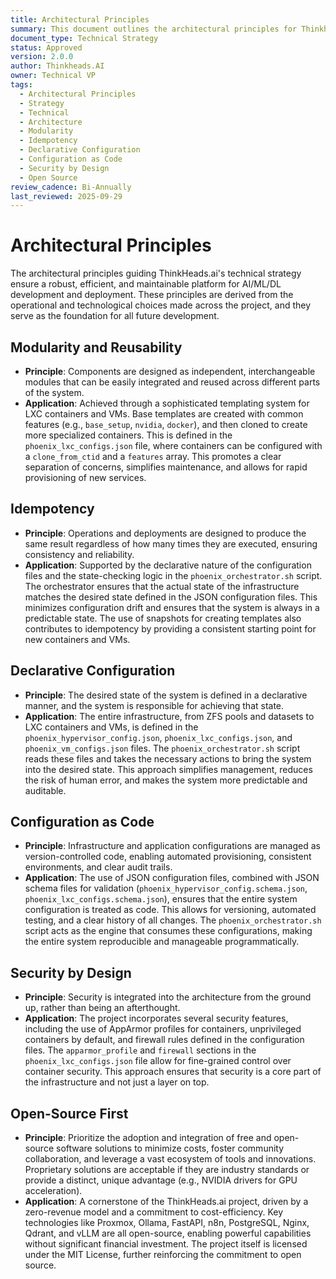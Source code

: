 ```yaml
---
title: Architectural Principles
summary: This document outlines the architectural principles for Thinkheads.AI, including modularity, reusability, idempotency, declarative configuration, configuration as code, security by design, and an open-source-first approach.
document_type: Technical Strategy
status: Approved
version: 2.0.0
author: Thinkheads.AI
owner: Technical VP
tags:
  - Architectural Principles
  - Strategy
  - Technical
  - Architecture
  - Modularity
  - Idempotency
  - Declarative Configuration
  - Configuration as Code
  - Security by Design
  - Open Source
review_cadence: Bi-Annually
last_reviewed: 2025-09-29
---
```

# Architectural Principles

The architectural principles guiding ThinkHeads.ai's technical strategy ensure a robust, efficient, and maintainable platform for AI/ML/DL development and deployment. These principles are derived from the operational and technological choices made across the project, and they serve as the foundation for all future development.

## Modularity and Reusability
*   **Principle**: Components are designed as independent, interchangeable modules that can be easily integrated and reused across different parts of the system.
*   **Application**: Achieved through a sophisticated templating system for LXC containers and VMs. Base templates are created with common features (e.g., `base_setup`, `nvidia`, `docker`), and then cloned to create more specialized containers. This is defined in the `phoenix_lxc_configs.json` file, where containers can be configured with a `clone_from_ctid` and a `features` array. This promotes a clear separation of concerns, simplifies maintenance, and allows for rapid provisioning of new services.

## Idempotency
*   **Principle**: Operations and deployments are designed to produce the same result regardless of how many times they are executed, ensuring consistency and reliability.
*   **Application**: Supported by the declarative nature of the configuration files and the state-checking logic in the `phoenix_orchestrator.sh` script. The orchestrator ensures that the actual state of the infrastructure matches the desired state defined in the JSON configuration files. This minimizes configuration drift and ensures that the system is always in a predictable state. The use of snapshots for creating templates also contributes to idempotency by providing a consistent starting point for new containers and VMs.

## Declarative Configuration
*   **Principle**: The desired state of the system is defined in a declarative manner, and the system is responsible for achieving that state.
*   **Application**: The entire infrastructure, from ZFS pools and datasets to LXC containers and VMs, is defined in the `phoenix_hypervisor_config.json`, `phoenix_lxc_configs.json`, and `phoenix_vm_configs.json` files. The `phoenix_orchestrator.sh` script reads these files and takes the necessary actions to bring the system into the desired state. This approach simplifies management, reduces the risk of human error, and makes the system more predictable and auditable.

## Configuration as Code
*   **Principle**: Infrastructure and application configurations are managed as version-controlled code, enabling automated provisioning, consistent environments, and clear audit trails.
*   **Application**: The use of JSON configuration files, combined with JSON schema files for validation (`phoenix_hypervisor_config.schema.json`, `phoenix_lxc_configs.schema.json`), ensures that the entire system configuration is treated as code. This allows for versioning, automated testing, and a clear history of all changes. The `phoenix_orchestrator.sh` script acts as the engine that consumes these configurations, making the entire system reproducible and manageable programmatically.

## Security by Design
*   **Principle**: Security is integrated into the architecture from the ground up, rather than being an afterthought.
*   **Application**: The project incorporates several security features, including the use of AppArmor profiles for containers, unprivileged containers by default, and firewall rules defined in the configuration files. The `apparmor_profile` and `firewall` sections in the `phoenix_lxc_configs.json` file allow for fine-grained control over container security. This approach ensures that security is a core part of the infrastructure and not just a layer on top.

## Open-Source First
*   **Principle**: Prioritize the adoption and integration of free and open-source software solutions to minimize costs, foster community collaboration, and leverage a vast ecosystem of tools and innovations. Proprietary solutions are acceptable if they are industry standards or provide a distinct, unique advantage (e.g., NVIDIA drivers for GPU acceleration).
*   **Application**: A cornerstone of the ThinkHeads.ai project, driven by a zero-revenue model and a commitment to cost-efficiency. Key technologies like Proxmox, Ollama, FastAPI, n8n, PostgreSQL, Nginx, Qdrant, and vLLM are all open-source, enabling powerful capabilities without significant financial investment. The project itself is licensed under the MIT License, further reinforcing the commitment to open source.
